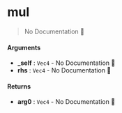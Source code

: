 # mul

> No Documentation 🚧

#### Arguments

- **\_self** : `Vec4` \- No Documentation 🚧
- **rhs** : `Vec4` \- No Documentation 🚧

#### Returns

- **arg0** : `Vec4` \- No Documentation 🚧